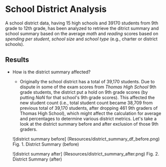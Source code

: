 # School District Analysis
A school district data, having 15 high schools and 39170 students from 9th grade to 12th grade, has been analyzed to retrieve the ditrict summary and school summary based on the average *math* and *reading* scores based on *spending per student*, *school size* and *school type* (e.g., charter or district schools).

## Results
  * How is the district summary affected?
    *  Originally the school district has a total of 39,170 students. Due to dispute in some of the exam scores from *Thomas High School* 9th grade students, the district put a    hold on 9th grade scores (by putting *NaN* for that school's 9th grade scores). This affected the new student count (i.e., total student count became 38,709 from previous total of 39,170 students, after dropping 461 9th graders of Thomas High School), which might affect the calculation for average and percentages to determine various district metrics. Let's take a look at the district summary before and after exclusion of those 9th graders.
    
    ![district summary before] (Resources/district_summary_df_before.png)
    Fig. 1. District Summary (before)
    
    ![district summary after] (Resources/district_summary_after.png)
    Fig. 2. District Summary (after) 
